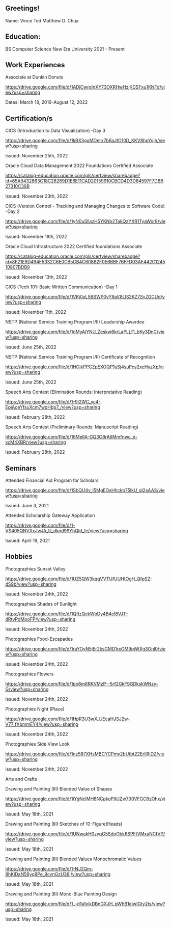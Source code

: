 ## Greetings!

Name: Vince Ted Matthew D. Chua

## Education:
BS Computer Science
New Era University 
2021 - Present


## Work Experiences

Associate at Dunkin Donuts 

https://drive.google.com/file/d/1ADjCwroInXY73OXRHwHzjKDSFxu1KNFd/view?usp=sharing

Dates: March 18, 2019-August 12, 2022



## Certification/s

CICS (Introduction to Data Visualization) -Day 3

https://drive.google.com/file/d/1kBX3guMOerx7b6aJtO10D_KKV8hpYgjh/view?usp=sharing

Issued: November 25th, 2022



Oracle Cloud Data Management 2022 Foundations Certified Associate 

https://catalog-education.oracle.com/pls/certview/sharebadge?id=65A9432863C18C26269D1E6E11CAD20159910CBCD4D3D64597F7DB627310C39B 

Issued: November 23th, 2022



CICS (Version Control - Tracking and Managing Changes to Software Code) -Day 2 

https://drive.google.com/file/d/1yN0uSllazH5YKNb2TakQzYXR1TyaWor8/view?usp=sharing

Issued: November 18th, 2022



Oracle Cloud Infrastructure 2022 Certified foundations Associate 

https://catalog-education.oracle.com/pls/certview/sharebadge?id=8F21E9D494F5332C6E0CB5CB4C608B2F0E6BBF76FFD03AF442C124510807BDB9 

Issued: November 13th, 2022



CICS (Tech 101: Basic Written Communication) -Day 1 

https://drive.google.com/file/d/1VKj0xL5BSWP0yY9aV8LlS2KZ7SyZGCUd/view?usp=sharing

Issued: November 11th, 2022



NSTP (National Service Training Program I/II) Leadership Awardee

https://drive.google.com/file/d/1dMyAjYNU_Zeskw6krLaPLLf1_bKy3DnC/view?usp=sharing

Issued: June 25th, 2022



NSTP (National Service Training Program I/II) Certificate of Recognition

https://drive.google.com/file/d/1HGjkPPCZpEXOQP1uSj4suPcy2xeHyzXp/view?usp=sharing

Issued: June 25th, 2022



Speech Arts Contest (Elimination Rounds: Interpretative Reading) 

https://drive.google.com/file/d/1-9i2WC_yc4-EpiAoeYfsuXcm7wgHbp7_/view?usp=sharing

Issued: February 28th, 2022



Speech Arts Contest (Preliminary Rounds: Manuscript Reading) 

https://drive.google.com/file/d/16MelIA-GQ3O8rAtIMmfnwc_e-xcM4XBR/view?usp=sharing

Issued: February 28th, 2022



## Seminars


Attended Financial Aid Program for Scholars

https://drive.google.com/file/d/1SbQU4v_I5MgEOsHhckb75lkU_gI2sAAS/view?usp=sharing

Issued: June 3, 2021



Attended Scholarship Gateway Application

https://drive.google.com/file/d/1-VS405QNVXxJwJA_U_dknd99YhQld_Ie/view?usp=sharing

Issued: April 19, 2021



## Hobbies 

Photographies
Sunset Valley

https://drive.google.com/file/d/1UZ5QW3kqqVVTUfUUHtOgH_QfpSZ-dS9b/view?usp=sharing

Issued: November 24th, 2022



Photographies
Shades of Sunlight

https://drive.google.com/file/d/1QfIzQckWbDy4B4cI8VJT-dRtvPdMooFP/view?usp=sharing

Issued: November 24th, 2022



Photographies
Food-Escapades

https://drive.google.com/file/d/1raYOyN5jEr2ksGMD1rxOM9pjWXg3Onl0/view?usp=sharing

Issued: November 24th, 2022



Photographies
Flowers

https://drive.google.com/file/d/1po6m8RKVMzP--5rf2GkF9GDkskWNzy-G/view?usp=sharing

Issued: November 24th, 2022



Photographies
Night (Place)

https://drive.google.com/file/d/1HpR3U3wX_UEcaHJSJ2w-V77_fXbmmEY4/view?usp=sharing

Issued: November 24th, 2022



Photographies
Side View Look

https://drive.google.com/file/d/1nz587XHsMBCYCPmv2bUtbt22ErllRiDZ/view?usp=sharing

Issued: November 24th, 2022



Arts and Crafts

Drawing and Painting (III)
Blended Value of Shapes

https://drive.google.com/file/d/1iYgNclMH8NCpkoPltUZw700VFGC6zOhx/view?usp=sharing

Issued: May 18th, 2021



Drawing and Painting (III)
Sketches of 10-Figure(Heads)

https://drive.google.com/file/d/1UNwakH0zyqG5SdoObk6SPFtVMxaNCfVP/view?usp=sharing

Issued: May 18th, 2021



Drawing and Painting (III)
Blended Values
Monochromatic Values

https://drive.google.com/file/d/1-NJ2Qm-8hKiDaN56yq8Pe_9cvnGzU36j/view?usp=sharing

Issued: May 18th, 2021



Drawing and Painting (III)
Mono-Blue Painting Design 

https://drive.google.com/file/d/1_-d1a1yikDBnGXJH_pWhB1eiwIGty2ts/view?usp=sharing

Issued: May 18th, 2021



